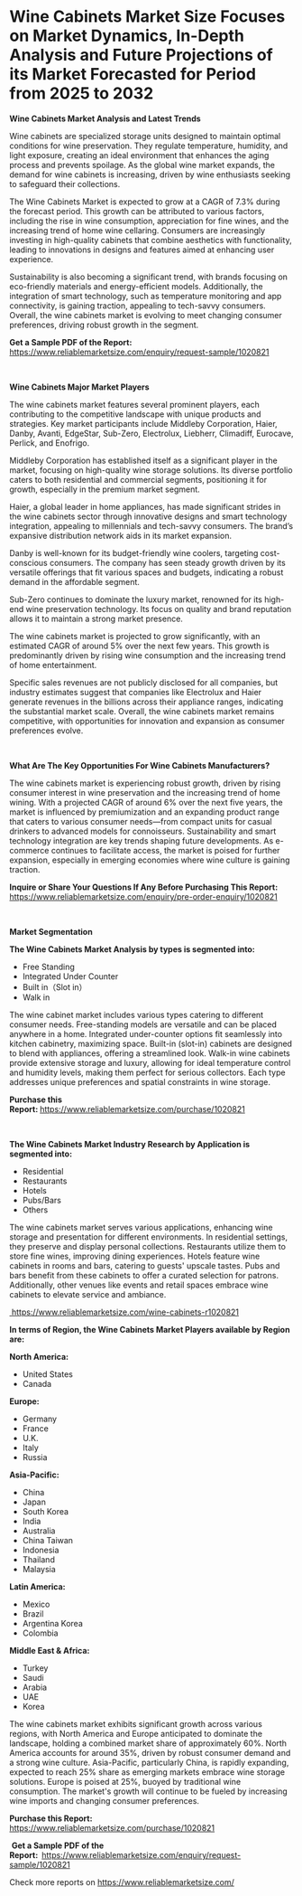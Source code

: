 <p><h1>Wine Cabinets Market Size Focuses on Market Dynamics, In-Depth Analysis and Future Projections of its Market Forecasted for Period from 2025 to 2032</h1></p><p><strong>Wine Cabinets Market Analysis and Latest Trends</strong></p>
<p><p>Wine cabinets are specialized storage units designed to maintain optimal conditions for wine preservation. They regulate temperature, humidity, and light exposure, creating an ideal environment that enhances the aging process and prevents spoilage. As the global wine market expands, the demand for wine cabinets is increasing, driven by wine enthusiasts seeking to safeguard their collections.</p><p>The Wine Cabinets Market is expected to grow at a CAGR of 7.3% during the forecast period. This growth can be attributed to various factors, including the rise in wine consumption, appreciation for fine wines, and the increasing trend of home wine cellaring. Consumers are increasingly investing in high-quality cabinets that combine aesthetics with functionality, leading to innovations in designs and features aimed at enhancing user experience. </p><p>Sustainability is also becoming a significant trend, with brands focusing on eco-friendly materials and energy-efficient models. Additionally, the integration of smart technology, such as temperature monitoring and app connectivity, is gaining traction, appealing to tech-savvy consumers. Overall, the wine cabinets market is evolving to meet changing consumer preferences, driving robust growth in the segment.</p></p>
<p><strong>Get a Sample PDF of the Report:&nbsp;</strong> <a href="https://www.reliablemarketsize.com/enquiry/request-sample/1020821?utm_campaign=2291&utm_medium=2&utm_source=Github&utm_content=ia&utm_term=08022025&utm_id=wine-cabinets">https://www.reliablemarketsize.com/enquiry/request-sample/1020821</a></p>
<p>&nbsp;</p>
<p><strong>Wine Cabinets Major Market Players</strong></p>
<p><p>The wine cabinets market features several prominent players, each contributing to the competitive landscape with unique products and strategies. Key market participants include Middleby Corporation, Haier, Danby, Avanti, EdgeStar, Sub-Zero, Electrolux, Liebherr, Climadiff, Eurocave, Perlick, and Enofrigo.</p><p>Middleby Corporation has established itself as a significant player in the market, focusing on high-quality wine storage solutions. Its diverse portfolio caters to both residential and commercial segments, positioning it for growth, especially in the premium market segment. </p><p>Haier, a global leader in home appliances, has made significant strides in the wine cabinets sector through innovative designs and smart technology integration, appealing to millennials and tech-savvy consumers. The brand’s expansive distribution network aids in its market expansion.</p><p>Danby is well-known for its budget-friendly wine coolers, targeting cost-conscious consumers. The company has seen steady growth driven by its versatile offerings that fit various spaces and budgets, indicating a robust demand in the affordable segment.</p><p>Sub-Zero continues to dominate the luxury market, renowned for its high-end wine preservation technology. Its focus on quality and brand reputation allows it to maintain a strong market presence.</p><p>The wine cabinets market is projected to grow significantly, with an estimated CAGR of around 5% over the next few years. This growth is predominantly driven by rising wine consumption and the increasing trend of home entertainment. </p><p>Specific sales revenues are not publicly disclosed for all companies, but industry estimates suggest that companies like Electrolux and Haier generate revenues in the billions across their appliance ranges, indicating the substantial market scale. Overall, the wine cabinets market remains competitive, with opportunities for innovation and expansion as consumer preferences evolve.</p></p>
<p>&nbsp;</p>
<p><strong>What Are The Key Opportunities For Wine Cabinets Manufacturers?</strong></p>
<p><p>The wine cabinets market is experiencing robust growth, driven by rising consumer interest in wine preservation and the increasing trend of home wining. With a projected CAGR of around 6% over the next five years, the market is influenced by premiumization and an expanding product range that caters to various consumer needs—from compact units for casual drinkers to advanced models for connoisseurs. Sustainability and smart technology integration are key trends shaping future developments. As e-commerce continues to facilitate access, the market is poised for further expansion, especially in emerging economies where wine culture is gaining traction.</p></p>
<p><strong>Inquire or Share Your Questions If Any Before Purchasing This Report:</strong> <a href="https://www.reliablemarketsize.com/enquiry/pre-order-enquiry/1020821?utm_campaign=2291&utm_medium=2&utm_source=Github&utm_content=ia&utm_term=08022025&utm_id=wine-cabinets">https://www.reliablemarketsize.com/enquiry/pre-order-enquiry/1020821</a></p>
<p>&nbsp;</p>
<p><strong>Market Segmentation</strong></p>
<p><strong>The Wine Cabinets Market Analysis by types is segmented into:</strong></p>
<p><ul><li>Free Standing</li><li>Integrated Under Counter</li><li>Built in（Slot in）</li><li>Walk in</li></ul></p>
<p><p>The wine cabinet market includes various types catering to different consumer needs. Free-standing models are versatile and can be placed anywhere in a home. Integrated under-counter options fit seamlessly into kitchen cabinetry, maximizing space. Built-in (slot-in) cabinets are designed to blend with appliances, offering a streamlined look. Walk-in wine cabinets provide extensive storage and luxury, allowing for ideal temperature control and humidity levels, making them perfect for serious collectors. Each type addresses unique preferences and spatial constraints in wine storage.</p></p>
<p><strong>Purchase this Report:&nbsp;</strong><a href="https://www.reliablemarketsize.com/purchase/1020821?utm_campaign=2291&utm_medium=2&utm_source=Github&utm_content=ia&utm_term=08022025&utm_id=wine-cabinets">https://www.reliablemarketsize.com/purchase/1020821</a></p>
<p>&nbsp;</p>
<p><strong>The Wine Cabinets Market Industry Research by Application is segmented into:</strong></p>
<p><ul><li>Residential</li><li>Restaurants</li><li>Hotels</li><li>Pubs/Bars</li><li>Others</li></ul></p>
<p><p>The wine cabinets market serves various applications, enhancing wine storage and presentation for different environments. In residential settings, they preserve and display personal collections. Restaurants utilize them to store fine wines, improving dining experiences. Hotels feature wine cabinets in rooms and bars, catering to guests' upscale tastes. Pubs and bars benefit from these cabinets to offer a curated selection for patrons. Additionally, other venues like events and retail spaces embrace wine cabinets to elevate service and ambiance.</p></p>
<p><a href="https://www.reliablemarketsize.com/wine-cabinets-r1020821?utm_campaign=2291&utm_medium=2&utm_source=Github&utm_content=ia&utm_term=08022025&utm_id=wine-cabinets">&nbsp;https://www.reliablemarketsize.com/wine-cabinets-r1020821</a></p>
<p><strong>In terms of Region, the Wine Cabinets Market Players available by Region are:</strong></p>
<p>
    <p> <strong> North America: </strong>
        <ul>
            <li>United States</li>
            <li>Canada</li>
        </ul>
        </p> 
    <p> <strong> Europe: </strong>
        <ul>
            <li>Germany</li>
            <li>France</li>
            <li>U.K.</li>
            <li>Italy</li>
            <li>Russia</li>
        </ul>
        </p> 
    <p> <strong> Asia-Pacific: </strong>
        <ul>
            <li>China</li>
            <li>Japan</li>
            <li>South Korea</li>
            <li>India</li>
            <li>Australia</li>
            <li>China Taiwan</li>
            <li>Indonesia</li>
            <li>Thailand</li>
            <li>Malaysia</li>
        </ul>
        </p> 
    <p> <strong> Latin America: </strong>
        <ul>
            <li>Mexico</li>
            <li>Brazil</li>
            <li>Argentina Korea</li>
            <li>Colombia</li>
        </ul>
        </p> 
    <p> <strong> Middle East & Africa: </strong>
        <ul>
            <li>Turkey</li>
            <li>Saudi</li>
            <li>Arabia</li>
            <li>UAE</li>
            <li>Korea</li>
        </ul>
    </p>
    </p>
<p><p>The wine cabinets market exhibits significant growth across various regions, with North America and Europe anticipated to dominate the landscape, holding a combined market share of approximately 60%. North America accounts for around 35%, driven by robust consumer demand and a strong wine culture. Asia-Pacific, particularly China, is rapidly expanding, expected to reach 25% share as emerging markets embrace wine storage solutions. Europe is poised at 25%, buoyed by traditional wine consumption. The market's growth will continue to be fueled by increasing wine imports and changing consumer preferences.</p></p>
<p><strong>Purchase this Report: </strong><a href="https://www.reliablemarketsize.com/purchase/1020821?utm_campaign=2291&utm_medium=2&utm_source=Github&utm_content=ia&utm_term=08022025&utm_id=wine-cabinets">https://www.reliablemarketsize.com/purchase/1020821</a></p>
<p>&nbsp;<strong>Get a Sample PDF of the Report:&nbsp;&nbsp;</strong><a href="https://www.reliablemarketsize.com/enquiry/request-sample/1020821?utm_campaign=2291&utm_medium=2&utm_source=Github&utm_content=ia&utm_term=08022025&utm_id=wine-cabinets">https://www.reliablemarketsize.com/enquiry/request-sample/1020821</a></p>
<p><strong></strong></p>
<p>Check more reports on <a href="https://www.reliablemarketsize.com/?utm_campaign=2291&utm_medium=2&utm_source=Github&utm_content=ia&utm_term=08022025&utm_id=wine-cabinets">https://www.reliablemarketsize.com/</a></p>